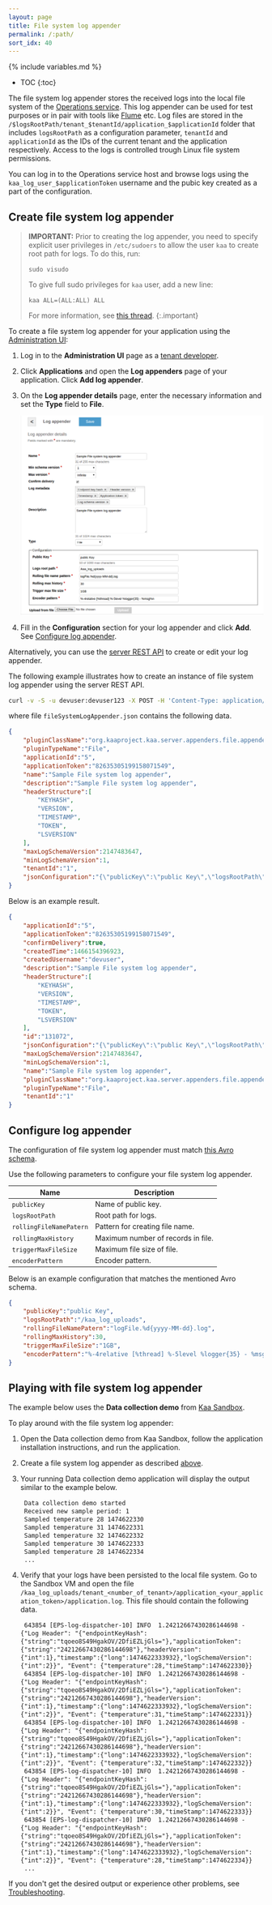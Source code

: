 ```yaml
---
layout: page
title: File system log appender
permalink: /:path/
sort_idx: 40
---
```


{% include variables.md %}

* TOC
{:toc}

The file system log appender stores the received logs into the local file system of the [Operations service]({{root_url}}Glossary/#operations-service).
This log appender can be used for test purposes or in pair with tools like [Flume](https://flume.apache.org/) etc.
Log files are stored in the `/$logsRootPath/tenant_$tenantId/application_$applicationId` folder that includes `logsRootPath` as a configuration parameter, `tenantId` and `applicationId` as the IDs of the current tenant and the application respectively.
Access to the logs is controlled trough Linux file system permissions.

You can log in to the Operations service host and browse logs using the `kaa_log_user_$applicationToken` username and the pubic key created as a part of the configuration.

## Create file system log appender

>**IMPORTANT:** Prior to creating the log appender, you need to specify explicit user privileges in `/etc/sudoers` to allow the user `kaa` to create root path for logs.
>To do this, run:
>```
>sudo visudo
>```
>To give full sudo privileges for `kaa` user, add a new line:
>```
>kaa ALL=(ALL:ALL) ALL
>```
>For more information, see [this thread](http://stackoverflow.com/questions/42290872/file-appender-throws-java-lang-nullpointerexception).
{:.important}

To create a file system log appender for your application using the [Administration UI]({{root_url}}Glossary/#administration-ui):

1. Log in to the **Administration UI** page as a [tenant developer]({{root_url}}Glossary/#tenant-developer).

2. Click **Applications** and open the **Log appenders** page of your application.
Click **Add log appender**.

3. On the **Log appender details** page, enter the necessary information and set the **Type** field to **File**.
	
	![File system log appender](attach/file-system-log-appender.png)

4. Fill in the **Configuration** section for your log appender and click **Add**.
See [Configure log appender](#configure-log-appender).

Alternatively, you can use the [server REST API]({{root_url}}Programming-guide/Server-REST-APIs/#!/Logging/editLogAppender) to create or edit your log appender.

The following example illustrates how to create an instance of file system log appender using the server REST API.

```bash
curl -v -S -u devuser:devuser123 -X POST -H 'Content-Type: application/json' -d @fileSystemLogAppender.json "http://localhost:8080/kaaAdmin/rest/api/logAppender" | python -mjson.tool
```

where file `fileSystemLogAppender.json` contains the following data.

```json
{
    "pluginClassName":"org.kaaproject.kaa.server.appenders.file.appender.FileSystemLogAppender",
    "pluginTypeName":"File",
    "applicationId":"5",
    "applicationToken":"82635305199158071549",
    "name":"Sample File system log appender",
    "description":"Sample File system log appender",
    "headerStructure":[
        "KEYHASH",
        "VERSION",
        "TIMESTAMP",
        "TOKEN",
        "LSVERSION"
    ],
    "maxLogSchemaVersion":2147483647,
    "minLogSchemaVersion":1,
    "tenantId":"1",
    "jsonConfiguration":"{\"publicKey\":\"public Key\",\"logsRootPath\":\"/kaa_log_uploads\",\"rollingFileNamePatern\":\"logFile.%d{yyyy-MM-dd}.log\",\"rollingMaxHistory\":30,\"triggerMaxFileSize\":\"1GB\",\"encoderPattern\":\"%-4relative [%thread] %-5level %logger{35} - %msg%n\"}"
}
```

Below is an example result.

```json
{
    "applicationId":"5",
    "applicationToken":"82635305199158071549",
    "confirmDelivery":true,
    "createdTime":1466154396923,
    "createdUsername":"devuser",
    "description":"Sample File system log appender",
    "headerStructure":[
        "KEYHASH",
        "VERSION",
        "TIMESTAMP",
        "TOKEN",
        "LSVERSION"
    ],
    "id":"131072",
    "jsonConfiguration":"{\"publicKey\":\"public Key\",\"logsRootPath\":\"/kaa_log_uploads\",\"rollingFileNamePatern\":\"logFile.%d{yyyy-MM-dd}.log\",\"rollingMaxHistory\":30,\"triggerMaxFileSize\":\"1GB\",\"encoderPattern\":\"%-4relative [%thread] %-5level %logger{35} - %msg%n\"}",
    "maxLogSchemaVersion":2147483647,
    "minLogSchemaVersion":1,
    "name":"Sample File system log appender",
    "pluginClassName":"org.kaaproject.kaa.server.appenders.file.appender.FileSystemLogAppender",
    "pluginTypeName":"File",
    "tenantId":"1"
}
```

## Configure log appender

The configuration of file system log appender must match [this Avro schema]({{github_url}}server/appenders/file-appender/src/main/avro/file-appender-config.avsc).

Use the following parameters to configure your file system log appender.

|Name                   |Description                    |
|-----------------------|-------------------------------|
|`publicKey`              |Name of public key.             |
|`logsRootPath`           |Root path for logs.             |
|`rollingFileNamePatern`  |Pattern for creating file name. |
|`rollingMaxHistory`      |Maximum number of records in file. |
|`triggerMaxFileSize`     |Maximum file size of file.          |
|`encoderPattern`         |Encoder pattern.               |

Below is an example configuration that matches the mentioned Avro schema.

```json
{
    "publicKey":"public Key",
    "logsRootPath":"/kaa_log_uploads",
    "rollingFileNamePatern":"logFile.%d{yyyy-MM-dd}.log",
    "rollingMaxHistory":30,
    "triggerMaxFileSize":"1GB",
    "encoderPattern":"%-4relative [%thread] %-5level %logger{35} - %msg%n"
}
```


## Playing with file system log appender

The example below uses the **Data collection demo** from [Kaa Sandbox]({{root_url}}Glossary/#kaa-sandbox).

To play around with the file system log appender:

1. Open the Data collection demo from Kaa Sandbox, follow the application installation instructions, and run the application.

2. Create a file system log appender as described [above](#create-file-system-log-appender).

3. Your running Data collection demo application will display the output similar to the example below.

		Data collection demo started
		Received new sample period: 1
		Sampled temperature 28 1474622330
		Sampled temperature 31 1474622331
		Sampled temperature 32 1474622332
		Sampled temperature 30 1474622333
		Sampled temperature 28 1474622334
		...
		
4. Verify that your logs have been persisted to the local file system.
Go to the Sandbox VM and open the file  `/kaa_log_uploads/tenant_<number_of_tenant>/application_<your_application_token>/application.log`.
This file should contain the following data.

		
		643854 [EPS-log-dispatcher-10] INFO  1.24212667430286144698 - {"Log Header": "{"endpointKeyHash":{"string":"tqoeo8S49HgakOV/2DfiEZLjGls="},"applicationToken":{"string":"24212667430286144698"},"headerVersion":{"int":1},"timestamp":{"long":1474622333932},"logSchemaVersion":{"int":2}}", "Event": {"temperature":28,"timeStamp":1474622330}}
		643854 [EPS-log-dispatcher-10] INFO  1.24212667430286144698 - {"Log Header": "{"endpointKeyHash":{"string":"tqoeo8S49HgakOV/2DfiEZLjGls="},"applicationToken":{"string":"24212667430286144698"},"headerVersion":{"int":1},"timestamp":{"long":1474622333932},"logSchemaVersion":{"int":2}}", "Event": {"temperature":31,"timeStamp":1474622331}}
		643854 [EPS-log-dispatcher-10] INFO  1.24212667430286144698 - {"Log Header": "{"endpointKeyHash":{"string":"tqoeo8S49HgakOV/2DfiEZLjGls="},"applicationToken":{"string":"24212667430286144698"},"headerVersion":{"int":1},"timestamp":{"long":1474622333932},"logSchemaVersion":{"int":2}}", "Event": {"temperature":32,"timeStamp":1474622332}}
		643854 [EPS-log-dispatcher-10] INFO  1.24212667430286144698 - {"Log Header": "{"endpointKeyHash":{"string":"tqoeo8S49HgakOV/2DfiEZLjGls="},"applicationToken":{"string":"24212667430286144698"},"headerVersion":{"int":1},"timestamp":{"long":1474622333932},"logSchemaVersion":{"int":2}}", "Event": {"temperature":30,"timeStamp":1474622333}}
		643854 [EPS-log-dispatcher-10] INFO  1.24212667430286144698 - {"Log Header": "{"endpointKeyHash":{"string":"tqoeo8S49HgakOV/2DfiEZLjGls="},"applicationToken":{"string":"24212667430286144698"},"headerVersion":{"int":1},"timestamp":{"long":1474622333932},"logSchemaVersion":{"int":2}}", "Event": {"temperature":28,"timeStamp":1474622334}}
		...
		
If you don't get the desired output or experience other problems, see [Troubleshooting]({{root_url}}Administration-guide/Troubleshooting).
